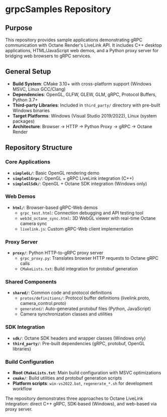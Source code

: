 # grpcSamples Repository

## Purpose
This repository provides sample applications demonstrating gRPC communication with Octane Render's LiveLink API. It includes C++ desktop applications, HTML/JavaScript web demos, and a Python proxy server for bridging web browsers to gRPC services.

## General Setup
- **Build System**: CMake 3.10+ with cross-platform support (Windows MSVC, Linux GCC/Clang)
- **Dependencies**: OpenGL, GLFW, GLEW, GLM, gRPC, Protocol Buffers, Python 3.7+
- **Third-party Libraries**: Included in `third_party/` directory with pre-built Windows binaries
- **Target Platforms**: Windows (Visual Studio 2019/2022), Linux (system packages)
- **Architecture**: Browser → HTTP → Python Proxy → gRPC → Octane Render

## Repository Structure

### Core Applications
- **`simpleGL/`**: Basic OpenGL rendering demo
- **`simpleGlGrpc/`**: OpenGL + gRPC LiveLink integration (C++)
- **`simpleGlSdk/`**: OpenGL + Octane SDK integration (Windows only)

### Web Demos
- **`html/`**: Browser-based gRPC-Web demos
  - `grpc_test.html`: Connection debugging and API testing tool
  - `web3d_octane_sync.html`: 3D WebGL viewer with real-time Octane camera sync
  - `livelink.js`: Custom gRPC-Web client implementation

### Proxy Server
- **`proxy/`**: Python HTTP-to-gRPC proxy server
  - `grpc_proxy.py`: Translates browser HTTP requests to Octane gRPC calls
  - `CMakeLists.txt`: Build integration for protobuf generation

### Shared Components
- **`shared/`**: Common code and protocol definitions
  - `protos/definitions/`: Protocol buffer definitions (livelink.proto, camera_control.proto)
  - `generated/`: Auto-generated protobuf files (Python, JavaScript)
  - Camera synchronization classes and utilities

### SDK Integration
- **`sdk/`**: Octane SDK headers and wrapper classes (Windows only)
- **`third_party/`**: Pre-built dependencies (gRPC, protobuf, OpenGL libraries)

### Build Configuration
- **Root `CMakeLists.txt`**: Main build configuration with MSVC optimizations
- **`cmake/`**: Build utilities and protobuf generation scripts
- **Platform scripts**: `win-vs2022.bat`, `regenerate_*.sh` for development workflow

The repository demonstrates three approaches to Octane LiveLink integration: direct C++ gRPC, SDK-based (Windows), and web-based via proxy server.